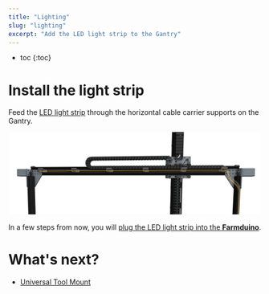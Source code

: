 ```yaml
---
title: "Lighting"
slug: "lighting"
excerpt: "Add the LED light strip to the Gantry"
---
```


* toc
{:toc}


# Install the light strip

Feed the [LED light strip](../../Extras/bom/electronics-and-wiring.md#led-strip) through the horizontal cable carrier supports on the Gantry.

![lights.png](lights.png)

In a few steps from now, you will [plug the LED light strip into the **Farmduino**](../../FarmBot-Genesis-V1.5/electronics.md#step-2-connect-the-peripherals).

# What's next?

 * [Universal Tool Mount](../../FarmBot-Genesis-V1.5/tools/utm.md)
